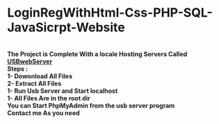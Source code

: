 # LoginRegWithHtml-Css-PHP-SQL-JavaSicrpt-Website
<br><b> The Project is Complete With a locale Hosting Servers Called  <a href="https://www.usbwebserver.net/webserver/">USBwebServer</a>
<br><b> Steps :
<br><b> 1- Dowonload All Files 
<br><b> 2- Extract All Files 
<br><b> 1- Run Usb Server and Start localhost 
<br><b> 1- All Files Are in the root dir 
<br><b> You can Start PhpMyAdmin from the usb server program
<br><b> Contact me As you need 
  


